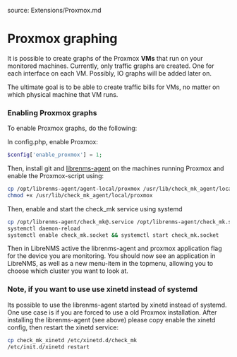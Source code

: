 source: Extensions/Proxmox.md
# Proxmox graphing
It is possible to create graphs of the Proxmox **VMs** that run on your monitored machines. Currently, only traffic graphs are created. One for each interface on each VM. Possibly, IO graphs will be added later on.

The ultimate goal is to be able to create traffic bills for VMs, no matter on which physical machine that VM runs.

### Enabling Proxmox graphs

To enable Proxmox graphs, do the following:

In config.php, enable Proxmox:
```php
$config['enable_proxmox'] = 1;
```

Then, install git and [librenms-agent](http://docs.librenms.org/Extensions/Applications/) on the machines running Proxmox and enable the Proxmox-script using:

```bash
cp /opt/librenms-agent/agent-local/proxmox /usr/lib/check_mk_agent/local/proxmox
chmod +x /usr/lib/check_mk_agent/local/proxmox
```

Then, enable and start the check_mk service using systemd
```bash
cp /opt/librenms-agent/check_mk@.service /opt/librenms-agent/check_mk.socket /etc/systemd/system
systemctl daemon-reload
systemctl enable check_mk.socket && systemctl start check_mk.socket
```

Then in LibreNMS active the librenms-agent and proxmox application flag for the device you are monitoring.
You should now see an application in LibreNMS, as well as a new menu-item in the topmenu, allowing you to choose which cluster you want to look at.

### Note, if you want to use use xinetd instead of systemd
Its possible to use the librenms-agent started by xinetd instead of systemd. One use case is if you are forced to use a old Proxmox installation.
After installing the librenms-agent (see above) please copy enable the xinetd config, then restart the xinetd service:

```bash
cp check_mk_xinetd /etc/xinetd.d/check_mk
/etc/init.d/xinetd restart
```
